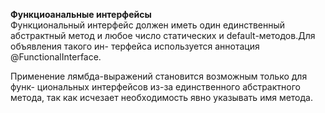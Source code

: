 **Функциоанальные интерфейсы**  
Функциональный интерфейс должен иметь один единственный абстрактный
метод и любое число статических и default-методов.Для объявления такого ин-
терфейса используется аннотация @FunctionalInterface.

Применение лямбда-выражений становится возможным только для функ-
циональных интерфейсов из-за единственного абстрактного метода, так как
исчезает необходимость явно указывать имя метода.